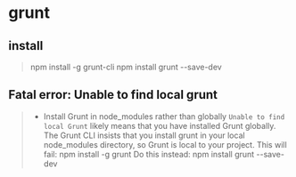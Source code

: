 # grunt

## install
> npm install -g grunt-cli
> npm install grunt --save-dev

## Fatal error: Unable to find local grunt
> - Install Grunt in node_modules rather than globally
`Unable to find local Grunt` likely means that you have installed Grunt globally.
The Grunt CLI insists that you install grunt in your local node_modules directory, so Grunt is local to your project.
This will fail:
    npm install -g grunt
Do this instead:
    npm install grunt --save-dev
